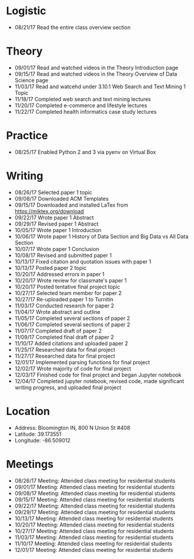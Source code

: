 
# Logistic

* 08/21/17 Read the entire class overview section 

# Theory

* 09/01/17 Read and watched videos in the Theory Introduction page
* 09/15/17 Read and watched videos in the Theory Overview of Data Science page
* 11/03/17 Read and watcehd under 3.10.1 Web Search and Text Mining 1 Topic
* 11/18/17 Completed web search and text mining lectures
* 11/20/17 Completed e-commerce and lifestyle lectures
* 11/22/17 Completed health informatics case study lectures


# Practice

* 08/25/17 Enabled Python 2 and 3 via pyenv on Virtual Box

# Writing

* 08/26/17 Selected paper 1 topic
* 09/08/17 Downloaded ACM Templates
* 09/15/17 Downloaded and installed LaTex from https://miktex.org/download
* 09/22/17 Wrote paper 1 Abstract
* 09/29/17 Revised paper 1 Abstract
* 10/05/17 Wrote paper 1 Introduction
* 10/06/17 Wrote paper 1 History of Data Section and Big Data vs All Data Section
* 10/07/17 Wrote paper 1 Conclusion
* 10/08/17 Revised and submitted paper 1
* 10/13/17 Fixed citation and quotation issues with paper 1
* 10/13/17 Posted paper 2 topic
* 10/20/17 Addressed errors in paper 1
* 10/20/17 Wrote review for classmate's paper 1
* 10/20/17 Posted tentative final project topic
* 10/27/17 Selected team member for paper 2
* 10/27/17 Re-uploaded paper 1 to Turnitin
* 11/03/17 Conducted research for paper 2
* 11/04/17 Wrote abstract and outline
* 11/05/17 Completed several sections of paper 2
* 11/06/17 Completed several sections of paper 2
* 11/07/17 Completed draft of paper 2
* 11/09/17 Completed final draft of paper 2
* 11/10/17 Added citations and uploaded paper 2
* 11/25/17 Researched data for final project
* 11/27/17 Researched data for final project
* 12/01/17 Implemented parsing functions for final project
* 12/02/17 Wrote majority of code for final project
* 12/03/17 Finished code for final project and began Jupyter notebook
* 12/04/17 Completed jupyter notebook, revised code, made significant writing progress, and uploaded final project
# Location

* Address: Bloomington IN, 800 N Union St #408
* Latitude: 39.173551
* Longitude: -86.509012 

# Meetings

* 08/26/17 Meeting: Attended class meeting for residential students
* 09/01/17 Meeting: Attended class meeting for residential students
* 09/08/17 Meeting: Attended class meeting for residential students
* 09/15/17 Meeting: Attended class meeting for residential students
* 09/22/17 Meeting: Attended class meeting for residential students
* 09/29/17 Meeting: Attended class meeting for residential students
* 10/13/17 Meeting: Attended class meeting for residential students
* 10/20/17 Meeting: Attended class meeting for residential students
* 10/27/17 Meeting: Attended class meeting for residential students
* 11/03/17 Meeting: Attended class meeting for residential students
* 11/10/17 Meeting: Attended class meeting for residential students
* 12/01/17 Meeting: Attended class meeting for residential students
